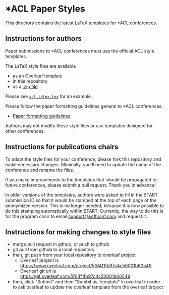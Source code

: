 # *ACL Paper Styles

This directory contains the latest LaTeX templates for *ACL conferences.

## Instructions for authors

Paper submissions to *ACL conferences must use the official ACL style
templates.

The LaTeX style files are available

- as an [Overleaf template](https://www.overleaf.com/latex/templates/association-for-computational-linguistics-acl-conference/jvxskxpnznfj)
- in this repository
- as a [.zip file](https://github.com/acl-org/acl-style-files/archive/refs/heads/master.zip)

Please see [`acl_latex.tex`](https://github.com/acl-org/acl-style-files/blob/master/acl_latex.tex) for an example.

Please follow the paper formatting guidelines general to *ACL
conferences:

- [Paper formatting guidelines](https://acl-org.github.io/ACLPUB/formatting.html)

Authors may not modify these style files or use templates designed for
other conferences.

## Instructions for publications chairs

To adapt the style files for your conference, please fork this repository and
make necessary changes. Minimally, you'll need to update the name of
the conference and rename the files.

If you make improvements to the templates that should be propagated to
future conferences, please submit a pull request. Thank you in
advance!

In older versions of the templates, authors were asked to fill in the
START submission ID so that it would be stamped at the top of each
page of the anonymized version. This is no longer needed, because it
is now possible to do this stamping automatically within
START. Currently, the way to do this is for the program chair to email
support@softconf.com and request it.

## Instructions for making changes to style files

- merge pull request in github, or push to github
- git pull from github to a local repository
- then, git push from your local repository to overleaf project 
    - Overleaf project is https://www.overleaf.com/project/5f64f1fb97c4c50001b60549
    - Overleaf git url is https://git.overleaf.com/5f64f1fb97c4c50001b60549
- then, click "Submit" and then "Sumbit as Template" in overleaf in order to ask overleaf to update the overleaf template from the overleaf project 
